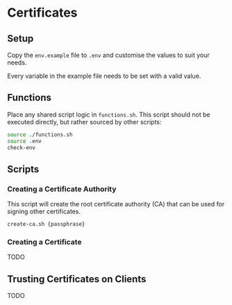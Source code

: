 # Certificates

## Setup

Copy the `env.example` file to `.env` and customise the values to suit your needs. 

Every variable in the example file needs to be set with a valid value.

## Functions

Place any shared script logic in `functions.sh`. This script should not be executed directly, but rather 
sourced by other scripts:

```bash
source ./functions.sh
source .env
check-env
```

## Scripts

### Creating a Certificate Authority

This script will create the root certificate authority (CA) that can be used for signing other certificates.

```bash
create-ca.sh {passphrase}
```

### Creating a Certificate

TODO

## Trusting Certificates on Clients

TODO
